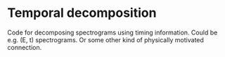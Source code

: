 # Temporal decomposition
Code for decomposing spectrograms using timing information.
Could be e.g. (E, t) spectrograms.
Or some other kind of physically motivated connection.
